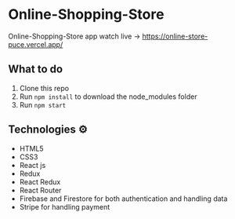 # Online-Shopping-Store

Online-Shopping-Store app watch live -> https://online-store-puce.vercel.app/

## What to do 
1. Clone this repo     
2. Run `npm install` to download the node_modules folder   
3. Run `npm start`
   
## Technologies ⚙️  
 
* HTML5   
* CSS3 
* React js
* Redux
* React Redux
* React Router
* Firebase and Firestore for both authentication and handling data
* Stripe for handling payment 

